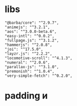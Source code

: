 

# libs
    "@barba/core": "^2.9.7",
    "animejs": "^3.2.1",
    "aos": "^3.0.0-beta.6",
    "easy-intl": "^0.0.2",
    "fullpage.js": "^3.1.2",
    "hammerjs": "^2.0.8",
    "joi": "^17.5.0",
    "layzr.js": "^2.2.2",
    "locomotive-scroll": "^4.1.3",
    "numeral": "^2.0.6",
    "parallax-js": "^3.1.0",
    "premonish": "^1.0.4",
    "very-simple-fetch": "^0.2.0",


# padding и